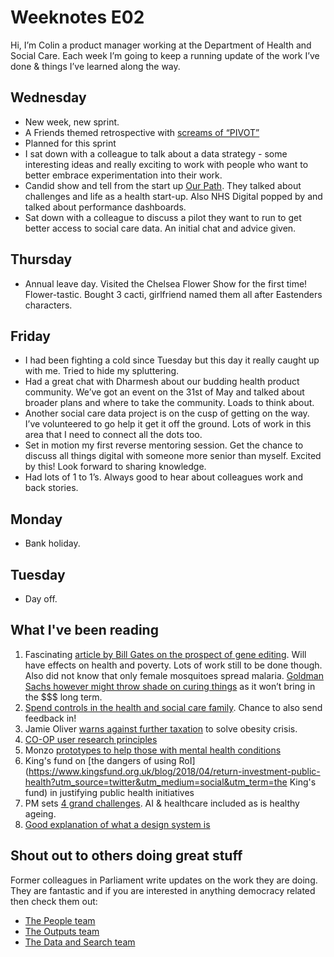 # Weeknotes E02
Hi, I’m Colin a product manager working at the Department of Health and Social Care. Each week I’m going to keep a running update of the work I’ve done & things I’ve learned along the way.

## Wednesday
- New week, new sprint.
- A Friends themed retrospective with [screams of “PIVOT”](https://www.youtube.com/watch?v=n67RYI_0sc0)
- Planned for this sprint
- I sat down with a colleague to talk about a data strategy - some interesting ideas and really exciting to work with people who want to better embrace experimentation into their work.
- Candid show and tell from the start up [Our Path](https://www.ourpath.co.uk/). They talked about challenges and life as a health start-up. Also NHS Digital popped by and talked about performance dashboards.
- Sat down with a colleague to discuss a pilot they want to run to get better access to social care data. An initial chat and advice given.

## Thursday
- Annual leave day. Visited the Chelsea Flower Show for the first time! Flower-tastic. Bought 3 cacti, girlfriend named them all after Eastenders characters.

## Friday
- I had been fighting a cold since Tuesday but this day it really caught up with me. Tried to hide my spluttering.
- Had a great chat with Dharmesh about our budding health product community. We’ve got an event on the 31st of May and talked about broader plans and where to take the community. Loads to think about.
- Another social care data project is on the cusp of getting on the way. I’ve volunteered to go help it get it off the ground. Lots of work in this area that I need to connect all the dots too.
- Set in motion my first reverse mentoring session. Get the chance to discuss all things digital with someone more senior than myself. Excited by this! Look forward to sharing knowledge. 
- Had lots of 1 to 1’s. Always good to hear about colleagues work and back stories.

## Monday
- Bank holiday.

## Tuesday
- Day off. 

## What I've been reading
1. Fascinating [article by Bill Gates on the prospect of gene editing](https://www.foreignaffairs.com/articles/2018-04-10/gene-editing-good?cid=int-fls&pgtype=hpg). Will have effects on health and poverty. Lots of work still to be done though. Also did not know that only female mosquitoes spread malaria. [Goldman Sachs however might throw shade on curing things](https://arstechnica.com/tech-policy/2018/04/curing-disease-not-a-sustainable-business-model-goldman-sachs-analysts-say/) as it won’t bring in the $$$ long term. 
2. [Spend controls in the health and social care family](https://digitalhealth.blog.gov.uk/2018/04/25/improving-spend-controls-for-the-healthcare-community/). Chance to also send feedback in!
3. Jamie Oliver [warns against further taxation](http://www.bbc.co.uk/news/health-43960359) to solve obesity crisis.
4. [CO-OP user research principles](https://digitalblog.coop.co.uk/2018/05/02/introducing-our-user-research-principles/) 
5. Monzo [prototypes to help those with mental health conditions](https://monzo.com/blog/2017/01/27/designing-product-mental-health-mind/) 
6. King's fund on [the dangers of using RoI](https://www.kingsfund.org.uk/blog/2018/04/return-investment-public-health?utm_source=twitter&utm_medium=social&utm_term=the King's fund) in justifying public health initiatives
7. PM sets [4 grand challenges](https://www.gov.uk/government/speeches/pm-speech-on-science-and-modern-industrial-strategy-21-may-2018). AI & healthcare included as is healthy ageing.
8. [Good explanation of what a design system is](http://bradfrost.com/blog/link/design-systems/)

## Shout out to others doing great stuff
Former colleagues in Parliament write updates on the work they are doing. They are fantastic and if you are interested in anything democracy related then check them out:
- [The People team](https://ukparliament.github.io/sprintnotes.people/)
- [The Outputs team](https://ukparliament.github.io/sprintnotes.outputs/)
- [The Data and Search team](https://ukparliament.github.io/weeknotes.data-search/)
